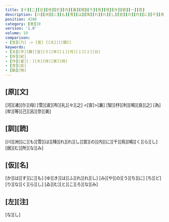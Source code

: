 ```yaml
---
title: [十][二][日][侍][於][内][裏][聞][千][鳥][喧][作][歌][一][首]
description: [川][洲][に][も][雪][は][降][れ][れ][し][宮][の][内][に][千][鳥][鳴][く][ら][し][居][む][所][な][み]
position: 4288
category: [巻]19
version: '1.0'
volume: 19
comparison:
- [宮][乃] -> [宮] [[元]][[類]]
keywords:
- [天][平][勝][宝][５][年][１][月][１][２][日]
- [年][紀]
- [作][者][：][大][伴][家][持]
- [宮][廷]
- [動][物]
---
```


## [原][文]

[河][渚][尓][母] [雪][波][布][礼][々][之] <[宮]>[裏] [智][杼][利][鳴][良][之] [為][牟][等][己][呂][奈][美]

## [訓][読]

[川][洲][に][も][雪][は][降][れ][れ][し][宮][の][内][に][千][鳥][鳴][く][ら][し][居][む][所][な][み]

## [仮][名]

[か][は][す][に][も] [ゆ][き][は][ふ][れ][れ][し] [み][や][の][う][ち][に] [ち][ど][り][な][く][ら][し] [ゐ][む][と][こ][ろ][な][み]

## [左][注]

[な][し]
